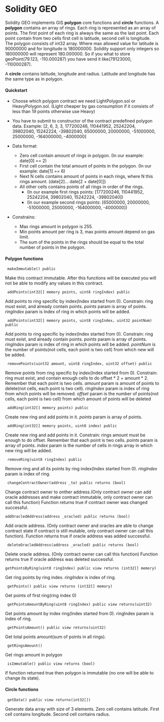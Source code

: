 # Solidity GEO

Solidity GEO implements GIS **polygon** core functions and **circle** functions.
A **polygon** contains an array of rings.
Each ring is represented as an array of points. The first point of each ring is always the same as the last point.
Each point contain from two cells first cell is latitude, second cell is longitude.
The polygon consists of int32 array. Where max allowed value for latitude is 90000000 and for longitude is 180000000.
Solidity support only integers so 180000000 will represent 180.000000.
So if you what to store geoPoint(79.123, -110.000287) you have send it like(79123000, -110000287).

A **circle** contains latitude, longitude and radius.
Latitude and longitude has the same type as in polygon.

#### Quickstart

- Choose which polygon contract we need LightPolygon.sol or HeavyPolygon.sol. (Light cheaper by gas consumption if it consists of less than 19 points otherwise use Heavy)

- You have to submit to constructor of the contract predefined polygon data. Example:
[2, 6, 3, 3, 177200246, 110441952, 25242204, 39802040, 15242224, -39802040, 65000000, 20000000, -51000000, 25000000, -164000000, -4000000]

- Data format:
    - Zero cell contain amount of rings in polygon. (In our example: date[0] == 2)
    - First cell contain the total amount of points in the polygon. (In our example: date[1] == 6)
    - Next N cells contains amount of points in each rings, where N this rings amount. (date[2]... date[2 + date[0]])
    - All other cells contains points of all rings in order of the rings.
        - (In our example first rings points: [177200246, 110441952, 25242204, 39802040, 15242224, -39802040])
        - (In our example second rings points: [65000000, 20000000, -51000000, 25000000, -164000000, -4000000])
- Constrains:
    - Max rings amount in polygon is 255.
    - Min points amount per ring is 3, max points amount depend on gas limit.
    - The sum of the points in the rings should be equal to the total number of points in the polygon.

#### Polygon functions

```solidity
 makeImmutable() public
```
Make this contract immutable. After this functions will be executed
you will not be able to modify any values in this contract.
```solidity
 addPoints(int32[] memory points, uint8 ringIndex) public
```
Add points to ring specific by index(Index started from 0).
Constrain: ring must exist, and already contain points.
*points* param is  array of points.
*ringIndex* param is Index of ring in which points will be added.
```solidity
 addPoints(int32[] memory points, uint8 ringIndex, uint32 pointNum) public
```
Add points to ring specific by index(Index started from 0).
Constrain: ring must exist, and already contain points.
*points* param is array of points.
*ringIndex* param is index of ring in which points will be added.
*pointNum* is the number of points(not cells, each point is two cell) from which new will be added.
```solidity
 removePoints(uint32 amount, uint8 ringIndex, uint32 offset) public
```
Remove points from ring specific by index(Index started from 0).
Constrain: ring must exist, and contain enough cells to do offset * 2 + amount * 2.
Remember that each point is two cells.
*amount* param is amount of points to delete(not cells, each point is two cell).
*ringIndex* param is index of ring from which points will be removed.
*offset* param is the number of points(not cells, each point is two cell) from which amount of points will be deleted

```solidity
 addRing(int32[] memory points) public
```
Create new ring and add points in it.
*points* param is array of points.
```solidity
 addRing(int32[] memory points, uint8 index) public
 ```
Create new ring and add points in it.
Constrain: rings amount must be enough to do offset.
Remember that each point is two cells.
*points* param is array of points.
*index* param is the number of cells in rings array in which new ring will be added.
```solidity
 removeRing(uint8 ringIndex) public
```
Remove ring and all its points by ring index(Index started from 0).
*ringIndex* param is index of ring.
```solidity
 changeContractOwner(address _to) public returns (bool)
```
Change contract owner to onther address.(Only contract owner can add oracle addresses and make contract immutable, only contract owner can call this function)
Function returns true if contract owner was changed successful.
```solidity
addOracledAddress(address _oracled) public returns (bool)
```
Add oracle address. (Only contract owner and oracles are able to change contract state if contract is still mutable, only contract owner can call this function).
Function returns true if oracle address was added successful.
```solidity
 deleteOracledAddress(address _oracled) public returns (bool)
```
Delete oracle address. (Only contract owner can call this function)
Function returns true if oracle address was deleted successful.
```solidity
getPointsByRing(uint8 ringIndex) public view returns (int32[] memory)
```
Get ring points by ring index.
*ringIndex* is index of ring.
```solidity
 getPoints() public view returns (int32[] memory)
```
Get points of first ring(ring index 0)
```solidity
 getPointsAmountByRing(uint8 ringIndex) public view returns(uint32)
```
Get points amount by index ring(Index started from 0).
ringIndex param is index of ring.
```solidity
 getPointsAmount() public view returns(uint32)
```
Get total points amount(sum of points in all rings).
```solidity
 getRingsAmount()
```
Get rings amount in polygon
```solidity
 isImmutable() public view returns (bool)
```
If function returned true then polygon is immutable (no one will be able to change its state).

#### Circle functions
```solidity
 getData() public view returns(int32[])
```
Generate data array with size of 3 elements.
Zero cell contains latitude.
First cell contains longitude.
Second cell contains radius. 